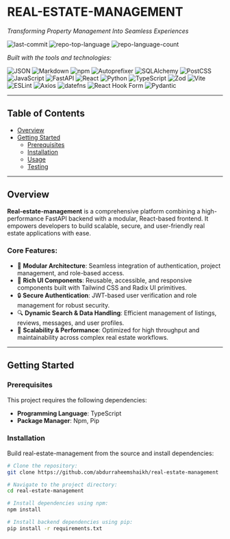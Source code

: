 # REAL-ESTATE-MANAGEMENT

_Transforming Property Management Into Seamless Experiences_

![last-commit](https://img.shields.io/github/last-commit/abdurraheemshaikh/real-estate-management?style=flat&logo=git&logoColor=white&color=0080ff)
![repo-top-language](https://img.shields.io/github/languages/top/abdurraheemshaikh/real-estate-management?style=flat&color=0080ff)
![repo-language-count](https://img.shields.io/github/languages/count/abdurraheemshaikh/real-estate-management?style=flat&color=0080ff)

_Built with the tools and technologies:_

![JSON](https://img.shields.io/badge/JSON-000000.svg?style=flat&logo=JSON&logoColor=white)
![Markdown](https://img.shields.io/badge/Markdown-000000.svg?style=flat&logo=Markdown&logoColor=white)
![npm](https://img.shields.io/badge/npm-CB3837.svg?style=flat&logo=npm&logoColor=white)
![Autoprefixer](https://img.shields.io/badge/Autoprefixer-DD3735.svg?style=flat&logo=Autoprefixer&logoColor=white)
![SQLAlchemy](https://img.shields.io/badge/SQLAlchemy-D71F00.svg?style=flat&logo=SQLAlchemy&logoColor=white)
![PostCSS](https://img.shields.io/badge/PostCSS-DD3A0A.svg?style=flat&logo=PostCSS&logoColor=white)
![JavaScript](https://img.shields.io/badge/JavaScript-F7DF1E.svg?style=flat&logo=JavaScript&logoColor=black)
![FastAPI](https://img.shields.io/badge/FastAPI-009688.svg?style=flat&logo=FastAPI&logoColor=white)
![React](https://img.shields.io/badge/React-61DAFB.svg?style=flat&logo=React&logoColor=black)
![Python](https://img.shields.io/badge/Python-3776AB.svg?style=flat&logo=Python&logoColor=white)
![TypeScript](https://img.shields.io/badge/TypeScript-3178C6.svg?style=flat&logo=TypeScript&logoColor=white)
![Zod](https://img.shields.io/badge/Zod-3E67B1.svg?style=flat&logo=Zod&logoColor=white)
![Vite](https://img.shields.io/badge/Vite-646CFF.svg?style=flat&logo=Vite&logoColor=white)
![ESLint](https://img.shields.io/badge/ESLint-4B32C3.svg?style=flat&logo=ESLint&logoColor=white)
![Axios](https://img.shields.io/badge/Axios-5A29E4.svg?style=flat&logo=Axios&logoColor=white)
![datefns](https://img.shields.io/badge/datefns-770C56.svg?style=flat&logo=date-fns&logoColor=white)
![React Hook Form](https://img.shields.io/badge/React%20Hook%20Form-EC5990.svg?style=flat&logo=React-Hook-Form&logoColor=white)
![Pydantic](https://img.shields.io/badge/Pydantic-E92063.svg?style=flat&logo=Pydantic&logoColor=white)

---

## Table of Contents

- [Overview](#overview)
- [Getting Started](#getting-started)
  - [Prerequisites](#prerequisites)
  - [Installation](#installation)
  - [Usage](#usage)
  - [Testing](#testing)

---

## Overview

**Real-estate-management** is a comprehensive platform combining a high-performance FastAPI backend with a modular, React-based frontend. It empowers developers to build scalable, secure, and user-friendly real estate applications with ease.

### Core Features:
- 🧩 **Modular Architecture**: Seamless integration of authentication, project management, and role-based access.
- 🎨 **Rich UI Components**: Reusable, accessible, and responsive components built with Tailwind CSS and Radix UI primitives.
- 🔒 **Secure Authentication**: JWT-based user verification and role management for robust security.
- 🔍 **Dynamic Search & Data Handling**: Efficient management of listings, reviews, messages, and user profiles.
- 🚀 **Scalability & Performance**: Optimized for high throughput and maintainability across complex real estate workflows.

---

## Getting Started

### Prerequisites

This project requires the following dependencies:
- **Programming Language**: TypeScript
- **Package Manager**: Npm, Pip

### Installation

Build real-estate-management from the source and install dependencies:

```bash
# Clone the repository:
git clone https://github.com/abdurraheemshaikh/real-estate-management

# Navigate to the project directory:
cd real-estate-management

# Install dependencies using npm:
npm install

# Install backend dependencies using pip:
pip install -r requirements.txt
